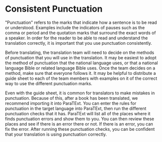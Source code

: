 # Consistent Punctuation #

"Punctuation" refers to the marks that indicate how a sentence is to be read or understood. Examples include the indicators of pauses such as the comma or period and the quotation marks that surround the exact words of a speaker. In order for the reader to be able to read and understand the translation correctly, it is important that you use punctuation consistently.

Before translating, the translation team will need to decide on the methods of punctuation that you will use in the translation. It may be easiest to adopt the method of punctuation that the national language uses, or that a national language Bible or related language Bible uses. Once the team decides on a method, make sure that everyone follows it. It may be helpful to distribute a guide sheet to each of the team members with examples on it of the correct way to use the different punctuation marks.

Even with the guide sheet, it is common for translators to make mistakes in punctuation. Because of this, after a book has been translated, we recommend importing it into ParaTExt. You can enter the rules for punctuation in the target language into ParaTExt, then run the different punctuation checks that it has. ParaTExt will list all of the places where it finds punctuation errors and show them to you. You can then review these places and see if there is an error there or not. If there is an error, you can fix the error. After running these punctuation checks, you can be confident that your translation is using punctuation correctly.